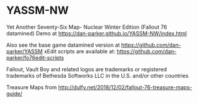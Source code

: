 # YASSM-NW
Yet Another Seventy-Six Map- Nuclear Winter Edition (Fallout 76 datamined)
Demo at https://dan-parker.github.io/YASSM-NW/index.html



Also see the base game datamined version at https://github.com/dan-parker/YASSM
xEdit scripts are available at: https://github.com/dan-parker/fo76edit-scripts

















Fallout, Vault Boy and related logos are trademarks or registered trademarks of Bethesda Softworks LLC in the U.S. and/or other countries

Treasure Maps from http://dulfy.net/2018/12/02/fallout-76-treasure-maps-guide/

